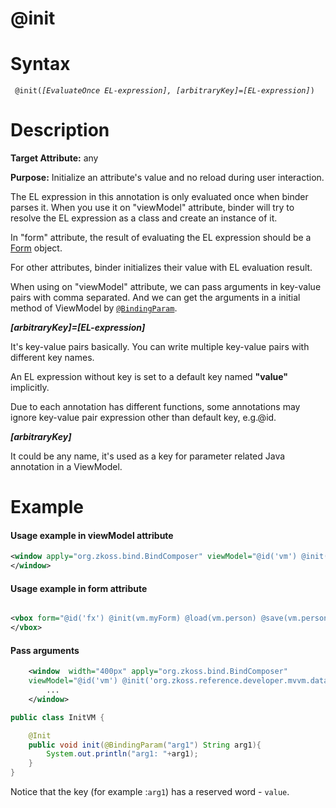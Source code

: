 # @init

Syntax
======

` @init(`*`[EvaluateOnce EL-expression], [arbitraryKey]=[EL-expression]`*`) `

Description
===========

**Target Attribute:** any

**Purpose:** Initialize an attribute's value and no reload during user interaction.

The EL expression in this annotation is only evaluated once when binder parses it. When you use it on "viewModel" attribute, binder will try to resolve the EL expression as a class and create an instance of it.

In "form" attribute, the result of evaluating the EL expression should be a [Form](http://www.zkoss.org/javadoc/latest/zk/org/zkoss/bind/Form.html) object.

For other attributes, binder initializes their value with EL evaluation result.

When using on "viewModel" attribute, we can pass arguments in key-value pairs with comma separated. And we can get the arguments in a initial method of ViewModel by [`@BindingParam`](./bindingparam.html).

**_[arbitraryKey]=[EL-expression]_**

It's key-value pairs basically. You can write multiple key-value pairs with different key names.

An EL expression without key is set to a default key named **"value"** implicitly.

Due to each annotation has different functions, some annotations may ignore key-value pair expression other than default key, e.g.@id.

***[arbitraryKey]***

It could be any name, it's used as a key for parameter related Java annotation in a ViewModel.

Example
=======

#### Usage example in viewModel attribute
``` xml
<window apply="org.zkoss.bind.BindComposer" viewModel="@id('vm') @init('foo.ChildrenMenuVM')" >
</window>
```

#### Usage example in form attribute
``` xml

<vbox form="@id('fx') @init(vm.myForm) @load(vm.person) @save(vm.person, before='save')">
</vbox>
```

#### Pass arguments
``` xml
    <window  width="400px" apply="org.zkoss.bind.BindComposer"
    viewModel="@id('vm') @init('org.zkoss.reference.developer.mvvm.databinding.InitVM', arg1='myValue')">
        ...
    </window>
```

``` java
public class InitVM {

    @Init
    public void init(@BindingParam("arg1") String arg1){
        System.out.println("arg1: "+arg1);
    }
}
```
Notice that the key (for example :``arg1``) has a reserved word - `value`.
